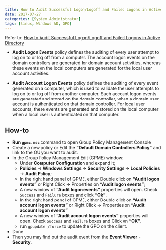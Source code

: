 ```yaml
---
title: How to Audit Successful Logon/Logoff and Failed Logons in Active Directory
date: 2017-07-27
categories: [System Administrator]
tags: [linux, Windows AD, GPO]
---
```


Refer to: [How to Audit Successful Logon/Logoff and Failed Logons in Active Directory](https://www.lepide.com/blog/audit-successful-logon-logoff-and-failed-logons-in-activedirectory/)

- **Audit Logon Events** policy defines the auditing of every user attempt to log on to or log off from a computer. The account logon events on the domain controllers are generated for domain account activities, whereas these events on the local computers are generated for the local user account activities.

- **Audit Account Logon Events** policy defines the auditing of every event generated on a computer, which is used to validate the user attempts to log on to or log off from another computer. Such account logon events are generated and stored on the domain controller, when a domain user account is authenticated on that domain controller. For local user accounts, these events are generated and stored on the local computer when a local user is authenticated on that computer.

## How-to
- **Run `gpmc.msc`** command to open Group Policy Management Console
- Create a new policy or Edit the **"Default Domain Controllers Policy"** and link to the OU you want to audit.
- In the Group Policy Management Edit (GPME) window:
    - Under **Computer Configuration** and expand it;
    - **Policies** -> **Windows Settings** -> **Security Settings** -> **Local Policies** -> **Audit Policy**;
    - In the right hand panel of GPME, either Double click on **“Audit logon events”** or Right Click -> Properties on **“Audit logon events”**;
    - A new window of **“Audit logon events”** properties will open. Check `Success` and `Failure` boxes and click **“Ok”**.
    - In the right hand panel of GPME, either Double click on **“Audit account logon events”** or Right Click -> Properties on **“Audit account logon events”**
    - A new window of **“Audit account logon events”** properties will open. Check `Success` and `Failure` boxes and Click on **“OK”**.
    - run `gpupdate /force` to update the GPO on the client.
- Done
- Then you may find out the audit event from the **Event Viewer** - **Security**.
